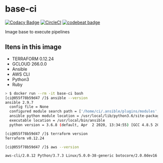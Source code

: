 # base-ci

[![Codacy Badge](https://api.codacy.com/project/badge/Grade/25cba861ce2649f29eb31afc4d051bb7)](https://app.codacy.com/manual/afonsoaugustoventura/base-ci?utm_source=github.com&utm_medium=referral&utm_content=afonsoaugusto/base-ci&utm_campaign=Badge_Grade_Dashboard)
[![CircleCI](https://circleci.com/gh/afonsoaugusto/base-ci/tree/master.svg?style=svg)](https://circleci.com/gh/afonsoaugusto/base-ci/tree/master)
[![codebeat badge](https://codebeat.co/badges/7a92e416-4eb6-4d97-b58e-aae9ed33d456)](https://codebeat.co/projects/github-com-afonsoaugusto-base-ci-master)

Image base to execute pipelines

## Itens in this image

*  TERRAFORM 0.12.24
*  GCLOUD 266.0.0
*  Ansible
*  AWS CLI
*  Python3
*  Ruby

```sh
> $ docker run --rm -it base-ci bash
[ci@055f78b59d47 /]$ ansible --version
ansible 2.9.7
  config file = None
  configured module search path = ['/home/ci/.ansible/plugins/modules', '/usr/share/ansible/plugins/modules']
  ansible python module location = /usr/local/lib/python3.6/site-packages/ansible
  executable location = /usr/local/bin/ansible
  python version = 3.6.8 (default, Apr  2 2020, 13:34:55) [GCC 4.8.5 20150623 (Red Hat 4.8.5-39)]

[ci@055f78b59d47 /]$ terraform version
Terraform v0.12.24

[ci@055f78b59d47 /]$ aws --version

aws-cli/2.0.12 Python/3.7.3 Linux/5.0.0-38-generic botocore/2.0.0dev16
```